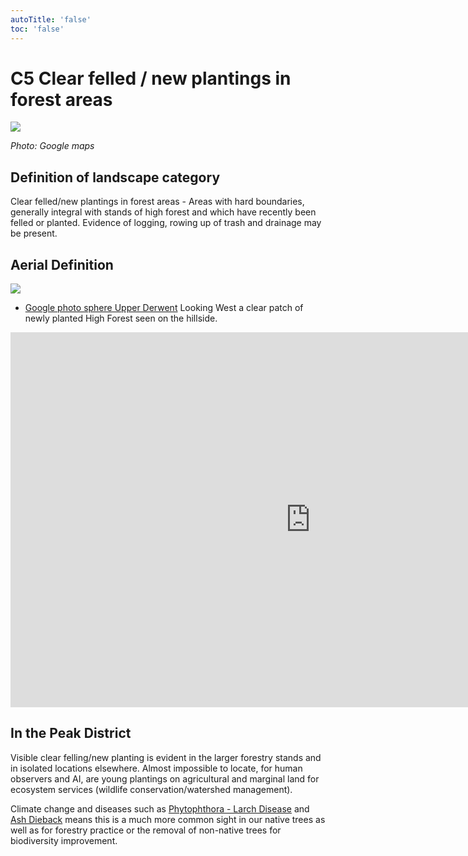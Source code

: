 ```yaml
---
autoTitle: 'false'
toc: 'false'
---
```


# C5 Clear felled / new plantings in forest areas

![](https://report-publishing/media/interpretation-key/c5.png)

_Photo: Google maps_

## Definition of landscape category

Clear felled/new plantings in forest areas - Areas with hard boundaries, generally integral with stands of high forest and which have recently been felled or planted. Evidence of logging, rowing up of trash and drainage may be present.

## Aerial Definition

![](https://report-publishing/media/interpretation-key/fig7.png)

*   [Google photo sphere Upper Derwent](https://goo.gl/maps/k7x5UGnMhxnboyw38) Looking West a clear patch of newly planted High Forest seen on the hillside.

<iframe style="border: 0;" src="https://www.google.com/maps/embed?pb=!4v1683133442160!6m8!1m7!1sCAoSLEFGMVFpcE1lZU1qZ0JqbjJnTVZ4RXcxYzNfMVJ5VWNwSjI3TmdWRElHaHYw!2m2!1d53.3920439!2d-1.7240133!3f270.18!4f-18.489999999999995!5f0.47053145945250824" width="960" height="600" allowfullscreen="allowfullscreen" loading="lazy"></iframe>

## In the Peak District

Visible clear felling/new planting is evident in the larger forestry stands and in isolated locations elsewhere. Almost impossible to locate, for human observers and AI, are young plantings on agricultural and marginal land for ecosystem services (wildlife conservation/watershed management).

Climate change and diseases such as [Phytophthora - Larch Disease](https://www.peakdistrict.gov.uk/visiting/frequently-asked-questions/tree-felling-in-the-goyt-valleyphytophera) and [Ash Dieback](https://www.nationaltrust.org.uk/ilam-park-dovedale-and-the-white-peak/features/tackling-ash-dieback-in-dovedale) means this is a much more common sight in our native trees as well as for forestry practice or the removal of non-native trees for biodiversity improvement.